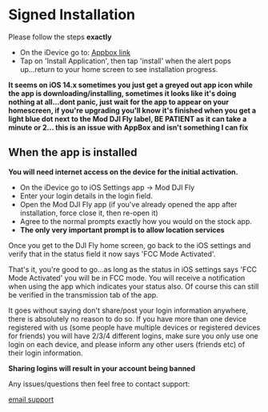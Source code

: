 # Signed Installation
Please follow the steps **exactly**

* On the iDevice go to: [Appbox link](https://tiny.app.link/bj10sx6TLfb)
* Tap on 'Install Application', then tap 'install' when the alert pops up...return 	to your home screen to see installation progress.

**It seems on iOS 14.x sometimes you just get a greyed out app icon while the app is downloading/installing, sometimes it looks like it's doing nothing at all...dont panic, just wait for the app to appear on your homescreen, if you're upgrading you'll know it's finished when you get a light blue dot next to the Mod DJI Fly label, BE PATIENT as it can take a minute or 2... this is an issue with AppBox and isn't something I can fix**

## When the app is installed

**You will need internet access on the device for the initial activation.**

* On the iDevice go to iOS Settings app -> Mod DJI Fly
* Enter your login details in the login field.
* Open the Mod DJI Fly app (if you've already opened the app after installation, force close it, then re-open it)
* Agree to the normal prompts exactly how you would on the stock app.
* **The only very important prompt is to allow location services**

Once you get to the DJI Fly home screen, go back to the iOS settings and verify that in the status field it now says 'FCC Mode Activated'.

That's it, you're good to go...as long as the status in iOS settings says 'FCC Mode Activated' you will be in FCC mode. You will receive a notification when using the app which indicates your status also. Of course this can still be verified in the transmission tab of the app.

It goes without saying don't share/post your login information anywhere, there is absolutely no reason to do so.
If you have more than one device registered with us (some people have multiple devices or registered devices for friends) you will have 2/3/4 different logins, make sure you only use one login on each device, and please inform any other users (friends etc) of their login information.

**Sharing logins will result in your account being banned**

Any issues/questions then feel free to contact support:

<a href="{{ site.data.social-media.email.href }}{{ site.data.social-media.email.id }}" class="btn">email support</a>


